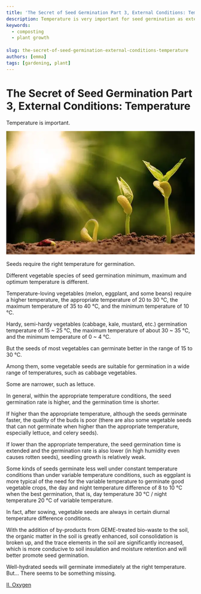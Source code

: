 ```yaml
---
title: 'The Secret of Seed Germination Part 3, External Conditions: Temperature'
description: Temperature is very important for seed germination as external conditions
keywords:
  - composting
  - plant growth

slug: the-secret-of-seed-germination-external-conditions-temperature
authors: [emma]
tags: [gardening, plant]
---
```


# The Secret of Seed Germination Part 3, External Conditions: Temperature


Temperature is important.


![seeding on the soil](./img/img.png)


Seeds require the right temperature for germination.

Different vegetable species of seed germination minimum, maximum and optimum temperature is different.
<!-- truncate -->
Temperature-loving vegetables (melon, eggplant, and some beans) require a higher temperature, the appropriate temperature 
of 20 to 30 ℃, the maximum temperature of 35 to 40 ℃, and the minimum temperature of 10 ℃.

Hardy, semi-hardy vegetables (cabbage, kale, mustard, etc.) germination temperature of 15 ~ 25 ℃, the maximum temperature 
of about 30 ~ 35 ℃, and the minimum temperature of 0 ~ 4 ℃.

But the seeds of most vegetables can germinate better in the range of 15 to 30 ℃.

Among them, some vegetable seeds are suitable for germination in a wide range of temperatures, such as cabbage vegetables.

Some are narrower, such as lettuce.

In general, within the appropriate temperature conditions, the seed germination rate is higher, and the germination time 
is shorter.

If higher than the appropriate temperature, although the seeds germinate faster, the quality of the buds is poor (there 
are also some vegetable seeds that can not germinate when higher than the appropriate temperature, especially lettuce, 
and celery seeds).

If lower than the appropriate temperature, the seed germination time is extended and the germination rate is also lower 
(in high humidity even causes rotten seeds), seedling growth is relatively weak.

Some kinds of seeds germinate less well under constant temperature conditions than under variable temperature conditions, 
such as eggplant is more typical of the need for the variable temperature to germinate good vegetable crops, the day and night temperature difference of 8 to 10 ℃ when the best germination, that is, day temperature 30 ℃ / night temperature 20 ℃ of variable temperature.

In fact, after sowing, vegetable seeds are always in certain diurnal temperature difference conditions.

With the addition of by-products from GEME-treated bio-waste to the soil, the organic matter in the soil is greatly enhanced,
soil consolidation is broken up, and the trace elements in the soil are significantly increased, which is more conducive 
to soil insulation and moisture retention and will better promote seed germination.

Well-hydrated seeds will germinate immediately at the right temperature. But... There seems to be something missing.


[II. Oxygen](/blog/the-secret-of-seed-germination-external-conditions-oxygen)
